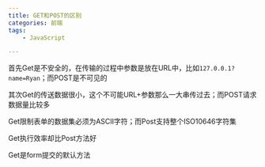 ```yaml
---
title: GET和POST的区别
categories: 前端
tags:
    - JavaScript

---
```


首先Get是不安全的，在传输的过程中参数是放在URL中，比如`127.0.0.1?name=Ryan`；而POST是不可见的

其次Get的传送数据很小，这个不可能URL+参数那么一大串传过去；而POST请求数据量比较多

Get限制表单的数据集必须为ASCII字符；而Post支持整个ISO10646字符集

Get执行效率却比Post方法好

Get是form提交的默认方法


